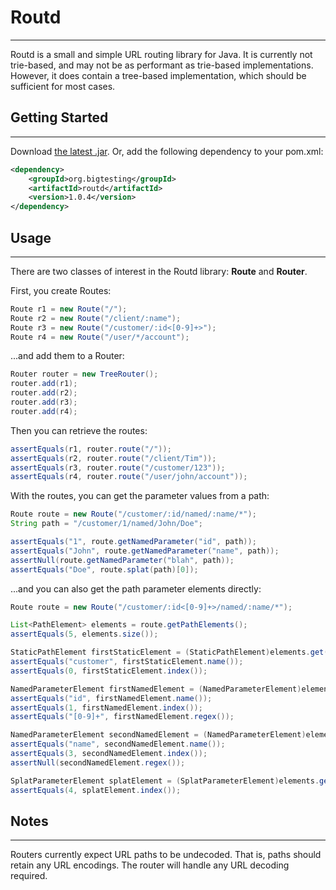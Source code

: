 # Routd
------

Routd is a small and simple URL routing library for Java. It is currently not trie-based, 
and may not be as performant as trie-based implementations. However, it does contain a
tree-based implementation, which should be sufficient for most cases.

## Getting Started
------------------

Download [the latest .jar](http://repository.sonatype.org/service/local/artifact/maven/redirect?r=central-proxy&g=org.bigtesting&a=routd&v=LATEST).
Or, add the following dependency to your pom.xml:

```xml
<dependency>
    <groupId>org.bigtesting</groupId>
    <artifactId>routd</artifactId>
    <version>1.0.4</version>
</dependency>
```

## Usage
-----------

There are two classes of interest in the Routd library: **Route** and **Router**.

First, you create Routes:

```java
Route r1 = new Route("/");
Route r2 = new Route("/client/:name");
Route r3 = new Route("/customer/:id<[0-9]+>");
Route r4 = new Route("/user/*/account");
```

...and add them to a Router:

```java
Router router = new TreeRouter();
router.add(r1);
router.add(r2);
router.add(r3);
router.add(r4);
```

Then you can retrieve the routes:

```java
assertEquals(r1, router.route("/"));
assertEquals(r2, router.route("/client/Tim"));
assertEquals(r3, router.route("/customer/123"));
assertEquals(r4, router.route("/user/john/account"));
```

With the routes, you can get the parameter values from a path:

```java
Route route = new Route("/customer/:id/named/:name/*");
String path = "/customer/1/named/John/Doe";

assertEquals("1", route.getNamedParameter("id", path));
assertEquals("John", route.getNamedParameter("name", path));
assertNull(route.getNamedParameter("blah", path));
assertEquals("Doe", route.splat(path)[0]);
```

...and you can also get the path parameter elements directly:

```java
Route route = new Route("/customer/:id<[0-9]+>/named/:name/*");

List<PathElement> elements = route.getPathElements();
assertEquals(5, elements.size());

StaticPathElement firstStaticElement = (StaticPathElement)elements.get(0);
assertEquals("customer", firstStaticElement.name());
assertEquals(0, firstStaticElement.index());

NamedParameterElement firstNamedElement = (NamedParameterElement)elements.get(1);
assertEquals("id", firstNamedElement.name());
assertEquals(1, firstNamedElement.index());
assertEquals("[0-9]+", firstNamedElement.regex());

NamedParameterElement secondNamedElement = (NamedParameterElement)elements.get(3);
assertEquals("name", secondNamedElement.name());
assertEquals(3, secondNamedElement.index());
assertNull(secondNamedElement.regex());

SplatParameterElement splatElement = (SplatParameterElement)elements.get(4);
assertEquals(4, splatElement.index());
```

## Notes
-----------

Routers currently expect URL paths to be undecoded. That is, paths should retain any URL encodings.
The router will handle any URL decoding required.